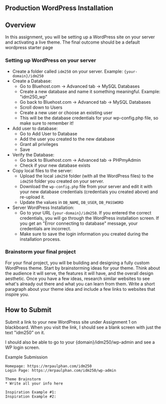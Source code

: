 ## Production WordPress Installation

## Overview
In this assignment, you will be setting up a WordPress site on your server and activating a live theme. The final outcome should be a default wordpress starter page

### Setting up WordPress on your server
- Create a folder called `idm250` on your server. Example: `{your-domain}/idm250`
- Create a Database:
  - Go to Bluehost.com -> Advanced tab -> MySQL Databases 
  - Create a new database and name it something meaningful. Example: "idm250_wp"
  - Go back to Bluehost.com -> Advanced tab -> MySQL Databases 
  - Scroll down to Users
  - Create a new user or choose an existing user 
  - This will be the database credentials for your wp-config.php file, so make sure to remember it!  
- Add user to database:
  - Go to Add User to Database
  - Add the user you created to the new database 
  - Grant all privileges 
  - Save 
- Verify the Database:
  - Go back to Bluehost.com -> Advanced tab -> PHPmyAdmin
  - Check if your new database exists
- Copy local files to the server:
   - Upload the local `idm250` folder (with all the WordPress files) to the `idm250` folder you created on your server.
   - Download the `wp-config.php` file from your server and edit it with your new database credentials (credentials you created above) and re-upload it.
   - Update the values in `DB_NAME`, `DB_USER`, `DB_PASSWORD`
- Server WordPress Installation:
  - Go to your URL `{your-domain}/idm250`. If you entered the correct credentials, you will go through the WordPress installation screen. If you get an "Error connecting to database" message, your credentials are incorrect.
  - Make sure to save the login information you created during the installation process.


### Brainstorm your final project
For your final project, you will be building and designing a fully custom WordPress theme.
Start by brainstorming ideas for your theme. Think about the audience it will serve, the features it will have, and the overall design aesthetic.
Once you have a few ideas, research similar websites to see what's already out there and what you can learn from them.
Write a short paragraph about your theme idea and include a few links to websites that inspire you.

## How to Submit
Submit a link to your new WordPress site under Assignment 1 on blackboard. When you visit the link, I should see a blank screen with just the text "idm250" on it. 

I should also be able to go to your {domain}/idm250/wp-admin and see a WP login screen. 

Example Submission 
```
Homepage: https://mrpaulphan.com/idm250
Login Page: https://mrpaulphan.com/idm250/wp-admin

Theme Brainstorm
* Write all your info here

Inspiration Example #1: 
Inspiration Example #2:
```
